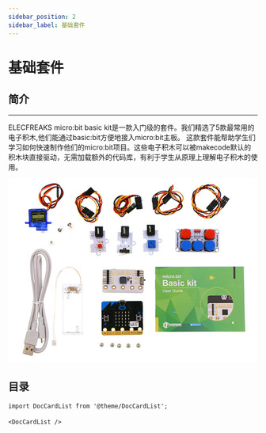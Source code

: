 ```yaml
---
sidebar_position: 2
sidebar_label: 基础套件
---
```


# 基础套件

## 简介

---
ELECFREAKS micro:bit basic kit是一款入门级的套件。我们精选了5款最常用的电子积木,他们能通过basic:bit方便地接入micro:bit主板。
这款套件能帮助学生们学习如何快速制作他们的micro:bit项目。这些电子积木可以被makecode默认的积木块直接驱动，无需加载额外的代码库，有利于学生从原理上理解电子积木的使用。

![](./images/basic-kit-icon.png)


## 目录

```mdx-code-block
import DocCardList from '@theme/DocCardList';

<DocCardList />
```
